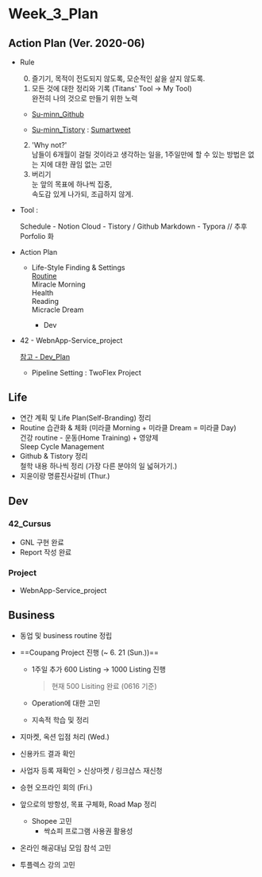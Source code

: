 

# Week_3_Plan





## Action Plan (Ver. 2020-06)



- Rule

  0) 즐기기, 목적이 전도되지 않도록, 모순적인 삶을 살지 않도록.  
  1) 모든 것에 대한 정리와 기록 (Titans' Tool -> My Tool)  
  완전히 나의 것으로 만들기 위한 노력

  - [Su-minn_Github](https://github.com/Su-minn)

  - [Su-minn_Tistory](https://sumartweet.tistory.com/) : [Sumartweet](https://sumartweet.tistory.com/)

  2) 'Why not?'  
  남들이 6개월이 걸릴 것이라고 생각하는 일을, 1주일만에 할 수 있는 방법은 없는 지에 대한 끊임 없는 고민  
  3) 버리기  
  눈 앞의 목표에 하나씩 집중,   
  속도감 있게 나가되, 조급하지 않게.



- Tool : 

  Schedule - Notion
  Cloud - Tistory / Github
  Markdown - Typora
  // 추후 Porfolio 화

  

- Action Plan

  - Life-Style Finding & Settings  
    [Routine](/Users/sjeon/Desktop/For_min/Plan/Routine.md)  
    	Miracle Morning  
    	Health  
    	Reading  
    	Micracle Dream    

    - Dev
  
- 42
      - WebnApp-Service_project

  [참고 - Dev_Plan](/Users/sjeon/Desktop/For_min/Dev_Place/Dev_plan.md)
    
  
  - Pipeline Setting
    : TwoFlex Project



## Life



- 연간 계획 및 Life Plan(Self-Branding) 정리
- Routine 습관화 & 체화 (미라클 Morning + 미라클 Dream = 미라클 Day)  
  건강 routine - 운동(Home Training) + 영양제   
  Sleep Cycle Management
- Github & Tistory 정리  
  철학 내용 하나씩 정리 (가장 다른 분야의 일 넓혀가기.)
- 지윤이랑 명륜진사갈비 (Thur.)



## Dev



### 42_Cursus

- GNL 구현 완료
- Report 작성 완료



### Project

- WebnApp-Service_project



## Business



- 동업 및 business routine 정립

- ==Coupang Project 진행  (~ 6. 21 (Sun.))==   

  - 1주일 추가 600 Listing -> 1000 Listing 진행  

    > 현재 500 Lisiting 완료 (0616 기준)

  - Operation에 대한 고민

  - 지속적 학습 및 정리

- 지마켓, 옥션 입점 처리 (Wed.)

- 신용카드 결과 확인

- 사업자 등록 재확인 > 신상마켓 / 링크샵스 재신청

- 승현 오프라인 회의 (Fri.)
- 앞으로의 방항성, 목표 구체화, Road Map 정리
  - Shopee 고민
    - 싹쇼피 프로그램 사용권 활용성
- 온라인 해공대님 모임 참석 고민
- 투플렉스 강의 고민